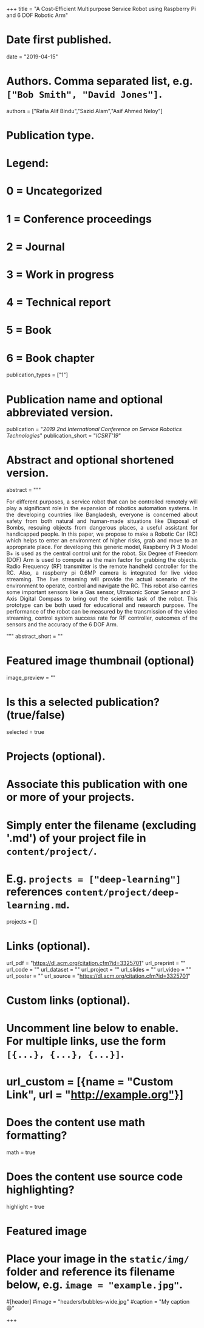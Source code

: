 +++
title = "A Cost-Efficient Multipurpose Service Robot using Raspberry Pi and 6 DOF Robotic Arm"

# Date first published.
date = "2019-04-15"

# Authors. Comma separated list, e.g. `["Bob Smith", "David Jones"]`.
authors = ["Rafia Alif Bindu","Sazid Alam","Asif Ahmed Neloy"]

# Publication type.
# Legend:
# 0 = Uncategorized
# 1 = Conference proceedings
# 2 = Journal
# 3 = Work in progress
# 4 = Technical report
# 5 = Book
# 6 = Book chapter
publication_types = ["1"]

# Publication name and optional abbreviated version.
publication = "*2019 2nd International Conference on Service Robotics Technologies*"
publication_short = "*ICSRT'19*"

# Abstract and optional shortened version.
abstract = """<div align="justify"> 

For different purposes, a service robot that can be controlled remotely will play a significant role in the expansion of robotics automation systems. In the developing countries like Bangladesh, everyone is concerned about safety from both natural and human-made situations like Disposal of Bombs, rescuing objects from dangerous places, a useful assistant for handicapped people. In this paper, we propose to make a Robotic Car (RC) which helps to enter an environment of higher risks, grab and move to an appropriate place. For developing this generic model, Raspberry Pi 3 Model B+ is used as the central control unit for the robot. Six Degree of Freedom (DOF) Arm is used to compute as the main factor for grabbing the objects. Radio Frequency (RF) transmitter is the remote handheld controller for the RC. Also, a raspberry pi 0.6MP camera is integrated for live video streaming. The live streaming will provide the actual scenario of the environment to operate, control and navigate the RC. This robot also carries some important sensors like a Gas sensor, Ultrasonic Sonar Sensor and 3-Axis Digital Compass to bring out the scientific task of the robot. This prototype can be both used for educational and research purpose. The performance of the robot can be measured by the transmission of the video streaming, control system success rate for RF controller, outcomes of the sensors and the accuracy of the 6 DOF Arm.</div>

"""
abstract_short = ""

# Featured image thumbnail (optional)
image_preview = ""

# Is this a selected publication? (true/false)
selected = true

# Projects (optional).
#   Associate this publication with one or more of your projects.
#   Simply enter the filename (excluding '.md') of your project file in `content/project/`.
#   E.g. `projects = ["deep-learning"]` references `content/project/deep-learning.md`.
projects = []

# Links (optional).
url_pdf = "https://dl.acm.org/citation.cfm?id=3325701"
url_preprint = ""
url_code = ""
url_dataset = ""
url_project = ""
url_slides = ""
url_video = ""
url_poster = ""
url_source = "https://dl.acm.org/citation.cfm?id=3325701"

# Custom links (optional).
#   Uncomment line below to enable. For multiple links, use the form `[{...}, {...}, {...}]`.
# url_custom = [{name = "Custom Link", url = "http://example.org"}]

# Does the content use math formatting?
math = true

# Does the content use source code highlighting?
highlight = true

# Featured image
# Place your image in the `static/img/` folder and reference its filename below, e.g. `image = "example.jpg"`.
#[header]
#image = "headers/bubbles-wide.jpg"
#caption = "My caption 😄"

+++